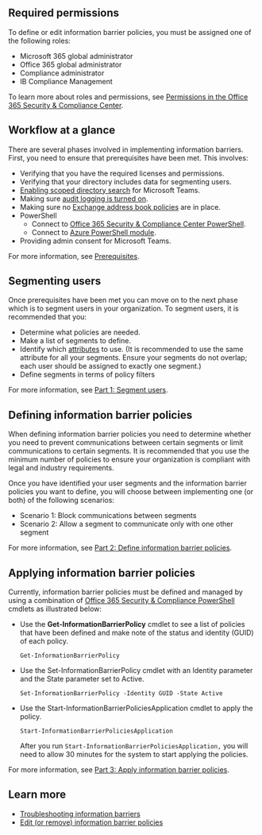 ## Required permissions
To define or edit information barrier policies, you must be assigned one of the following roles:
- Microsoft 365 global administrator
- Office 365 global administrator
- Compliance administrator
- IB Compliance Management 

To learn more about roles and permissions, see [Permissions in the Office 365 Security & Compliance Center](/microsoft-365/security/office-365-security/permissions-in-the-security-and-compliance-center?view=o365-worldwide?azure-portal=true).

## Workflow at a glance
There are several phases involved in implementing information barriers. First, you need to ensure that prerequisites have been met. This involves:

- Verifying that you have the required licenses and permissions.
- Verifying that your directory includes data for segmenting users.
- [Enabling scoped directory search](/MicrosoftTeams/teams-scoped-directory-search?azure-portal=true) for Microsoft Teams.
- Making sure [audit logging is turned on](/microsoft-365/compliance/turn-audit-log-search-on-or-off?view=o365-worldwide?azure-portal=true).
- Making sure no [Exchange address book policies](/exchange/address-books/address-book-policies/remove-an-address-book-policy?azure-portal=true) are in place.
- PowerShell
   - Connect to [Office 365 Security & Compliance Center PowerShell](/powershell/exchange/office-365-scc/connect-to-scc-powershell/connect-to-scc-powershell?view=exchange-ps?azure-portal=true).
   - Connect to [Azure PowerShell module](/powershell/azure/install-az-ps?view=azps-3.7.0&viewFallbackFrom=azps-2.3.2?azure-portal=true).
- Providing admin consent for Microsoft Teams.

For more information, see [Prerequisites](/microsoft-365/compliance/information-barriers-policies?view=o365-worldwide#prerequisites?azure-portal=true).

## Segmenting users
Once prerequisites have been met you can move on to the next phase which is to segment users in your organization. To segment users, it is recommended that you: 

- Determine what policies are needed.
- Make a list of segments to define.
- Identify which [attributes](/microsoft-365/compliance/information-barriers-attributes?view=o365-worldwide?azure-portal=true) to use. (It is recommended to use the same attribute for all your segments. Ensure your segments do not overlap; each user should be assigned to exactly one segment.)
- Define segments in terms of policy filters

For more information, see [Part 1: Segment users](/microsoft-365/compliance/information-barriers-policies?view=o365-worldwide#part-1-segment-users?azure-portal=true).

## Defining information barrier policies
When defining information barrier policies you need to determine whether you need to prevent communications between certain segments or limit communications to certain segments. It is recommended that you use the minimum number of policies to ensure your organization is compliant with legal and industry requirements.

Once you have identified your user segments and the information barrier policies you want to define, you will choose between implementing one (or both) of the following scenarios:
- Scenario 1: Block communications between segments
- Scenario 2: Allow a segment to communicate only with one other segment

For more information, see [Part 2: Define information barrier policies](/microsoft-365/compliance/information-barriers-policies?view=o365-worldwide#part-2-define-information-barrier-policies?azure-portal=true).

## Applying information barrier policies
Currently, information barrier policies must be defined and managed by using a combination of [Office 365 Security & Compliance PowerShell](/powershell/exchange/office-365-scc/connect-to-scc-powershell/connect-to-scc-powershell?view=o365-worldwide?azure-portal=true) cmdlets as illustrated below:

- Use the **Get-InformationBarrierPolicy** cmdlet to see a list of policies that have been defined and make note of the status and identity (GUID) of each policy. 

  `Get-InformationBarrierPolicy`

- Use the Set-InformationBarrierPolicy cmdlet with an Identity parameter and the State parameter set to Active. 

  `Set-InformationBarrierPolicy -Identity GUID -State Active`

- Use the Start-InformationBarrierPoliciesApplication cmdlet to apply the policy. 

  `Start-InformationBarrierPoliciesApplication`

  After you run `Start-InformationBarrierPoliciesApplication,` you will need to allow 30 minutes for the system to start applying the policies. 

For more information, see [Part 3: Apply information barrier policies](/microsoft-365/compliance/information-barriers-policies?view=o365-worldwide#part-3-apply-information-barrier-policies?azure-portal=true). 


## Learn more

 - [Troubleshooting information barriers](/microsoft-365/compliance/information-barriers-troubleshooting?view=o365-worldwide?azure-portal=true)
 - [Edit (or remove) information barrier policies](/microsoft-365/compliance/information-barriers-edit-segments-policies?view=o365-worldwide?azure-portal=true)

